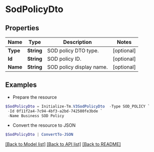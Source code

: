 # SodPolicyDto
## Properties

Name | Type | Description | Notes
------------ | ------------- | ------------- | -------------
**Type** | **String** | SOD policy DTO type. | [optional] 
**Id** | **String** | SOD policy ID. | [optional] 
**Name** | **String** | SOD policy display name. | [optional] 

## Examples

- Prepare the resource
```powershell
$SodPolicyDto = Initialize-Tm.V3SodPolicyDto  -Type SOD_POLICY `
 -Id 0f11f2a4-7c94-4bf3-a2bd-742580fe3bde `
 -Name Business SOD Policy
```

- Convert the resource to JSON
```powershell
$SodPolicyDto | ConvertTo-JSON
```

[[Back to Model list]](../README.md#documentation-for-models) [[Back to API list]](../README.md#documentation-for-api-endpoints) [[Back to README]](../README.md)

